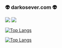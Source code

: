 ### 👽 darkosever.com 👽

<img src="https://github-readme-stats.vercel.app/api?username=darkosever&&show_icons=true&title_color=adbabd&icon_color=adbabd&text_color=adbabd&bg_color=22272e">

<img src="https://github-readme-stats.vercel.app/api/pin/?username=darkosever&repo=mf">

[![Top Langs](https://github-readme-stats.vercel.app/api/top-langs/?username=darkosever&layout=compact)](https://github.com/anuraghazra/github-readme-stats)

[![Top Langs](https://github-readme-stats.vercel.app/api/top-langs/?username=darkosever&layout=compact)](https://github.com/darkosever/talktalk)
